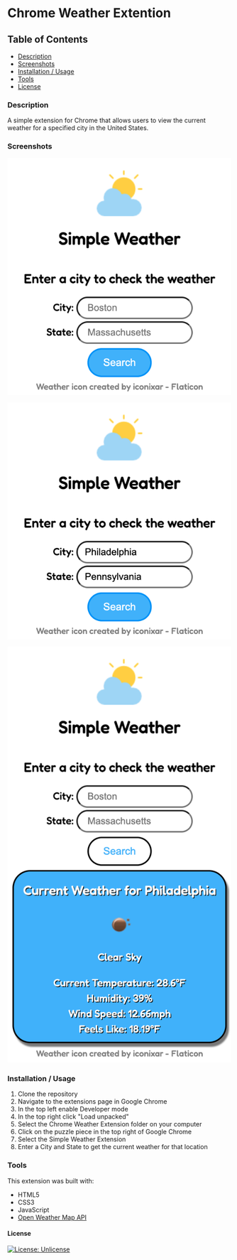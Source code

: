 # Chrome Weather Extention

## Table of Contents

-   [Description](#description)
-   [Screenshots](#screenshots)
-   [Installation / Usage](#installation--usage)
-   [Tools](#tools)
-   [License](#license)

### Description

A simple extension for Chrome that allows users to view the current weather for a specified city in the United States.

### Screenshots

![Initial Extension AFter Opening](./assets/images/simple-weather.png)

![Search](./assets/images/search.png)

![Weather Data](./assets/images/weather-data.png)

### Installation / Usage

1. Clone the repository
2. Navigate to the extensions page in Google Chrome
3. In the top left enable Developer mode
4. In the top right click "Load unpacked"
5. Select the Chrome Weather Extension folder on your computer
6. Click on the puzzle piece in the top right of Google Chrome
7. Select the Simple Weather Extension
8. Enter a City and State to get the current weather for that location

### Tools

This extension was built with:

- HTML5
- CSS3
- JavaScript
- [Open Weather Map API](https://openweathermap.org/api)

#### License

[![License: Unlicense](https://img.shields.io/badge/license-Unlicense-blue.svg)](http://unlicense.org/)